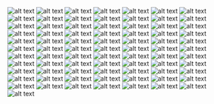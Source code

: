 ![alt text](01-1.png) ![alt text](02-1.png) ![alt text](03-1.png) ![alt text](04-1.png) ![alt text](05-1.png) ![alt text](06-1.png) ![alt text](07-1.png) ![alt text](08-1.png) ![alt text](09-1.png) ![alt text](10-1.png) ![alt text](11-1.png) ![alt text](12-1.png) ![alt text](14-1.png) ![alt text](15-1.png) ![alt text](16-1.png) ![alt text](17-1.png) ![alt text](18-1.png) ![alt text](19-1.png) ![alt text](20-1.png) ![alt text](21-1.png) ![alt text](22-1.png) ![alt text](23-1.png) ![alt text](24-1.png) ![alt text](25-1.png) ![alt text](26-1.png) ![alt text](27-1.png) ![alt text](28-1.png) ![alt text](29-1.png) ![alt text](30-1.png) ![alt text](31-1.png) ![alt text](32-1.png) ![alt text](33-1.png) ![alt text](34-1.png) ![alt text](35-1.png) ![alt text](36-1.png) ![alt text](37-1.png) ![alt text](38-1.png) ![alt text](39-1.png) ![alt text](40-1.png) ![alt text](41-1.png) ![alt text](42-1.png) ![alt text](43-1.png) ![alt text](44-1.png) ![alt text](45-1.png) ![alt text](46-1.png) ![alt text](47-1.png) ![alt text](48-1.png) ![alt text](49-1.png) ![alt text](50-1.png) ![alt text](51-1.png) ![alt text](52-1.png) ![alt text](53-1.png) ![alt text](54-1.png) ![alt text](55-1.png) ![alt text](56-1.png) ![alt text](57-1.png) ![alt text](58-1.png) ![alt text](59-1.png) ![alt text](60-1.png) ![alt text](61-1.png) ![alt text](62-1.png) ![alt text](63-1.png) ![alt text](64-1.png) ![alt text](65-1.png) ![alt text](66-1.png) ![alt text](68-1.png) ![alt text](69-1.png) ![alt text](70-1.png) ![alt text](71-1.png) ![alt text](72-1.png) ![alt text](73-1.png) ![alt text](74-1.png) ![alt text](75-1.png) ![alt text](76-1.png) ![alt text](77-1.png) ![alt text](78-1.png) ![alt text](79-1.png) ![alt text](80-1.png)